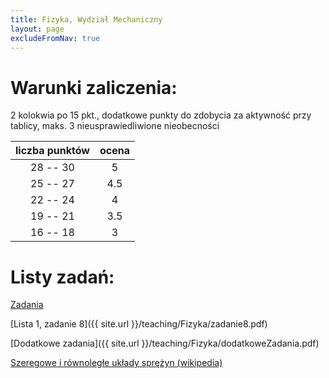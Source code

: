 ```yaml
---
title: Fizyka, Wydział Mechaniczny
layout: page
excludeFromNav: true
---
```


# Warunki zaliczenia:

2 kolokwia po 15 pkt., dodatkowe punkty do zdobycia za aktywność przy tablicy, maks. 3 nieusprawiedliwione nieobecności

| liczba punktów | ocena 
| :---: | :---: 
| 28 -- 30  |   5   
| 25 -- 27  | 4.5  
| 22 -- 24  |   4   
| 19 -- 21  | 3.5  
| 16 -- 18  |   3 

# Listy zadań:

[Zadania](http://www.if.pwr.edu.pl/~mierzejewski/)

[Lista 1, zadanie 8]({{ site.url }}/teaching/Fizyka/zadanie8.pdf)

[Dodatkowe zadania]({{ site.url }}/teaching/Fizyka/dodatkoweZadania.pdf)

[Szeregowe i równoległe układy sprężyn (wikipedia)](https://en.wikipedia.org/wiki/Series_and_parallel_springs)
